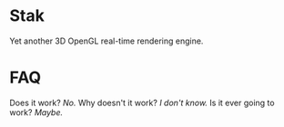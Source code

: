 # Stak

Yet another 3D OpenGL real-time rendering engine. 

# FAQ

Does it work? *No.*
Why doesn't it work? *I don't know.*
Is it ever going to work? *Maybe.*

